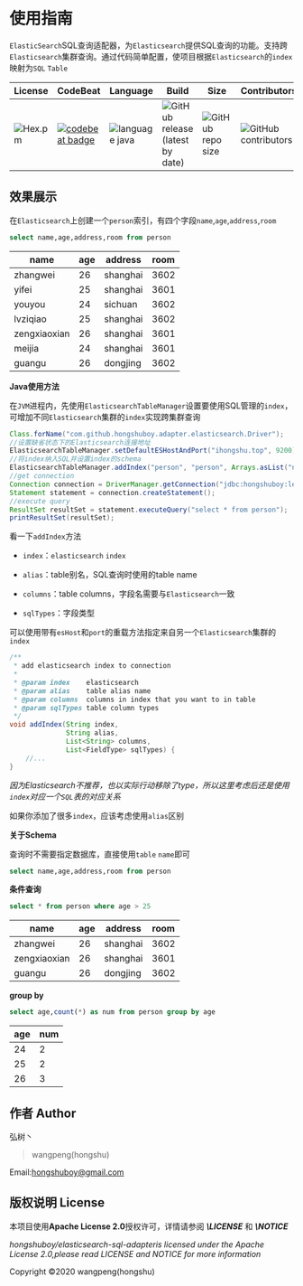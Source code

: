 # 使用指南

`ElasticSearch`SQL查询适配器，为`Elasticsearch`提供SQL查询的功能。支持跨`Elasticsearch`集群查询。通过代码简单配置，使项目根据`Elasticsearch`的`index`映射为`SQL` `Table`


| License                                        | CodeBeat                                                     | Language                                                     | Build                                                        | Size                                                         | Contributors                                                 |
| ---------------------------------------------- | ------------------------------------------------------------ | ------------------------------------------------------------ | ------------------------------------------------------------ | ------------------------------------------------------------ | ------------------------------------------------------------ |
| ![Hex.pm](https://img.shields.io/hexpm/l/plug) | [![codebeat badge](https://codebeat.co/badges/419796f3-4288-4c5c-8398-bcbff3aa844c)](https://codebeat.co/projects/github-com-hongshuboy-elasticsearch-sql-adapter-master) | ![language java](<https://img.shields.io/badge/java-v1.8-blue>) | ![GitHub release (latest by date)](https://img.shields.io/github/v/release/hongshuboy/elasticsearch-sql-adapter) | ![GitHub repo size](https://img.shields.io/github/repo-size/hongshuboy/elasticsearch-sql-adapter) | ![GitHub contributors](https://img.shields.io/github/contributors/hongshuboy/elasticsearch-sql-adapter) |

## 效果展示

在`Elasticsearch`上创建一个`person`索引，有四个字段`name`,`age`,`address`,`room`

```sql
select name,age,address,room from person
```

| name         | age  | address  | room |
| ------------ | ---- | -------- | ---- |
| zhangwei     | 26   | shanghai | 3602 |
| yifei        | 25   | shanghai | 3601 |
| youyou       | 24   | sichuan  | 3602 |
| lvziqiao     | 25   | shanghai | 3602 |
| zengxiaoxian | 26   | shanghai | 3601 |
| meijia       | 24   | shanghai | 3601 |
| guangu       | 26   | dongjing | 3602 |

**Java使用方法**

在`JVM`进程内，先使用`ElasticsearchTableManager`设置要使用SQL管理的`index`，可增加不同`Elasticsearch`集群的`index`实现跨集群查询

```java
Class.forName("com.github.hongshuboy.adapter.elasticsearch.Driver");
//设置缺省状态下的Elasticsearch连接地址
ElasticsearchTableManager.setDefaultESHostAndPort("ihongshu.top", 9200);
//将index纳入SQL并设置index的schema
ElasticsearchTableManager.addIndex("person", "person", Arrays.asList("name", "age", "address", "room"), Arrays.asList(FieldType.STRING, FieldType.INT, FieldType.STRING, FieldType.INT));
//get connection
Connection connection = DriverManager.getConnection("jdbc:hongshuboy:lex=JAVA");
Statement statement = connection.createStatement();
//execute query
ResultSet resultSet = statement.executeQuery("select * from person");
printResultSet(resultSet);
```

看一下`addIndex`方法

- `index`：`elasticsearch` `index`

- `alias`：table别名，SQL查询时使用的table name
- `columns`：table columns，字段名需要与`Elasticsearch`一致
- `sqlTypes`：字段类型

可以使用带有`esHost`和`port`的重载方法指定来自另一个`Elasticsearch`集群的`index`

```java
/**
 * add elasticsearch index to connection
 *
 * @param index    elasticsearch
 * @param alias    table alias name
 * @param columns  columns in index that you want to in table
 * @param sqlTypes table column types
 */
void addIndex(String index, 
              String alias, 
              List<String> columns, 
              List<FieldType> sqlTypes) {
    //...
}
```

*因为Elasticsearch不推荐，也以实际行动移除了type，所以这里考虑后还是使用`index`对应一个`SQL`表的对应关系*

如果你添加了很多`index`，应该考虑使用`alias`区别

**关于Schema**

查询时不需要指定数据库，直接使用`table` `name`即可

```sql
select name,age,address,room from person
```

**条件查询**

```sql
select * from person where age > 25
```


| name         | age  | address  | room |
| ------------ | ---- | -------- | ---- |
| zhangwei     | 26   | shanghai | 3602 |
| zengxiaoxian | 26   | shanghai | 3601 |
| guangu       | 26   | dongjing | 3602 |

**group by**


```sql
select age,count(*) as num from person group by age
```

| age  | num  |
| ---- | ---- |
| 24   | 2    |
| 25   | 2    |
| 26   | 3    |

## 作者 Author

弘树丶

> wangpeng(hongshu)

Email:hongshuboy@gmail.com

## 版权说明 License 

本项目使用**Apache License 2.0**授权许可，详情请参阅 ***\LICENSE*** 和 ***\NOTICE***

*hongshuboy/elasticsearch-sql-adapteris licensed under the Apache License 2.0,please read LICENSE and NOTICE for more information*

Copyright ©2020 wangpeng(hongshu)

